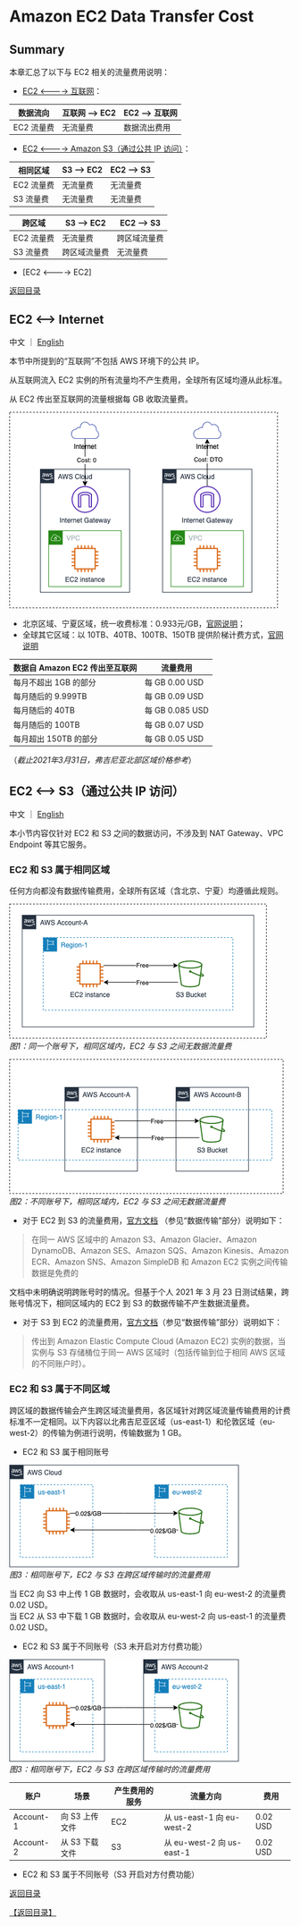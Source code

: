 # Amazon EC2 Data Transfer Cost

## Summary

本章汇总了以下与 EC2 相关的流量费用说明：

* [EC2 <----> 互联网](#ec2----internet)： 
	
数据流向 | 互联网 --> EC2 | EC2 --> 互联网
----|------|----
EC2 流量费 | 无流量费 | 数据流出费用

*  [EC2 <----> Amazon S3（通过公共 IP 访问）](#ec2----s3通过公共-ip-访问)：

相同区域 | S3 --> EC2 | EC2 --> S3
----|------|----
EC2 流量费 | 无流量费 | 无流量费
S3 流量费 | 无流量费  | 无流量费

跨区域 | S3 --> EC2 | EC2 --> S3
----|------|----
EC2 流量费 | 无流量费 | 跨区域流量费
S3 流量费 | 跨区域流量费  | 无流量费

* [EC2 <----> EC2]

[返回目录](#summary)
## EC2 <--> Internet
中文 ｜ [English](01.EC2-Internet-EN.md)

本节中所提到的“互联网”不包括 AWS 环境下的公共 IP。

从互联网流入 EC2 实例的所有流量均不产生费用，全球所有区域均遵从此标准。

从 EC2 传出至互联网的流量根据每 GB 收取流量费。
  
![EC2-Internet](png/01.ec2-inernet.png "EC2<-->Internet")

- 北京区域、宁夏区域，统一收费标准：0.933元/GB，[官网说明](https://www.amazonaws.cn/ec2/pricing/)；  
- 全球其它区域：以 10TB、40TB、100TB、150TB 提供阶梯计费方式，[官网说明](https://aws.amazon.com/cn/ec2/pricing/on-demand/)

数据自 Amazon EC2 传出至互联网 | 流量费用 
----|------
每月不超出 1GB 的部分 | 每 GB 0.00 USD
每月随后的 9.999TB | 每 GB 0.09 USD
每月随后的 40TB | 每 GB 0.085 USD
每月随后的 100TB | 每 GB 0.07 USD
每月超出 150TB 的部分 | 每 GB 0.05 USD
（*截止2021年3月31日，弗吉尼亚北部区域价格参考*）

## EC2 <--> S3（通过公共 IP 访问）
中文 ｜ [English](02.EC2-S3-EN.md)

本小节内容仅针对 EC2 和 S3 之间的数据访问，不涉及到 NAT Gateway、VPC Endpoint 等其它服务。

### EC2 和 S3 属于相同区域
任何方向都没有数据传输费用，全球所有区域（含北京、宁夏）均遵循此规则。  

![single Account and Single Region](png/02.01-ec2-s3-1region-1account.png)  
*图1：同一个账号下，相同区域内，EC2 与 S3 之间无数据流量费*

![single Account and Single Region](png/02.02-ec2-s3-1region-2accounts.png)  
*图2：不同账号下，相同区域内，EC2 与 S3 之间无数据流量费*

* 对于 EC2 到 S3 的流量费用，[官方文档](https://aws.amazon.com/cn/ec2/pricing/on-demand/) （参见“数据传输”部分）说明如下：

>在同一 AWS 区域中的 Amazon S3、Amazon Glacier、Amazon DynamoDB、Amazon SES、Amazon SQS、Amazon Kinesis、Amazon ECR、Amazon SNS、Amazon SimpleDB 和 Amazon EC2 实例之间传输数据是免费的

文档中未明确说明跨账号时的情况。但基于个人 2021 年 3 月 23 日测试结果，跨账号情况下，相同区域内的 EC2 到 S3 的数据传输不产生数据流量费。

* 对于 S3 到 EC2 的流量费用，[官方文档](https://aws.amazon.com/cn/s3/pricing/)（参见“数据传输”部分）说明如下：

>传出到 Amazon Elastic Compute Cloud (Amazon EC2) 实例的数据，当实例与 S3 存储桶位于同一 AWS 区域时（包括传输到位于相同 AWS 区域的不同账户时）。

### EC2 和 S3 属于不同区域
跨区域的数据传输会产生跨区域流量费用，各区域针对跨区域流量传输费用的计费标准不一定相同。以下内容以北弗吉尼亚区域（us-east-1）和伦敦区域（eu-west-2）的传输为例进行说明，传输数据为 1 GB。

* EC2 和 S3 属于相同账号

![EC2-S3 in different regions](png/02.03-ec2-s3-2regions-1account.png)  
*图3：相同账号下，EC2 与 S3 在跨区域传输时的流量费用*

当 EC2 向 S3 中上传 1 GB 数据时，会收取从 us-east-1 向 eu-west-2 的流量费 0.02 USD。  
当 EC2 从 S3 中下载 1 GB 数据时，会收取从 eu-west-2 向 us-east-1 的流量费 0.02 USD。

* EC2 和 S3 属于不同账号（S3 未开启对方付费功能）  

![EC2 and S3 in different regsion/accounts](png/02.04-ec2-s3-2regions-2account.png)  
*图3：相同账号下，EC2 与 S3 在跨区域传输时的流量费用*

账户 | 场景 | 产生费用的服务 |  流量方向 | 费用
----|----|----|----|----
Account-1 | 向 S3 上传文件 | EC2 | 从 us-east-1 向 eu-west-2 | 0.02 USD
Account-2 | 从 S3 下载文件 | S3 | 从 eu-west-2 向 us-east-1 | 0.02 USD

* EC2 和 S3 属于不同账号（S3 开启对方付费功能）  


[返回目录](#目录)

[【返回目录】](../../README.md)
